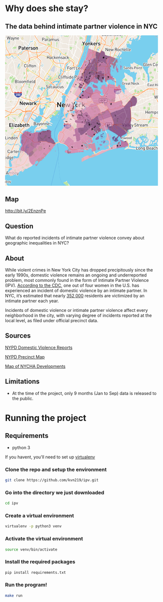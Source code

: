 #  Why does she stay? 
## The data behind intimate partner violence in NYC

![MAP](map.png)

## Map
http://bit.ly/2EnznPe

## Question
What do reported incidents of intimate partner violence convey about geographic inequalities in NYC?

## About
While violent crimes in New York City has dropped precipitously since the early 1990s, domestic violence remains an ongoing and underreported problem, most commonly found in the form of Intimate Partner Violence (IPV). [According to the CDC](https://www.cdc.gov/violenceprevention/index.html), one out of four women in the U.S. has experienced an incident of domestic violence by an intimate partner. In NYC, it’s estimated that nearly [352,000](https://www1.nyc.gov/assets/criminaljustice/downloads/pdfs/domestic-violence-task-force-2017-recommendations.pdf) residents are victimized by an intimate partner each year.

Incidents of domestic violence or intimate partner violence affect every neighborhood in the city, with varying degree of incidents reported at the local level, as filed under official precinct data.

## Sources
[NYPD Domestic Violence Reports](https://www1.nyc.gov/site/nypd/stats/reports-analysis/domestic-violence.page)

[NYPD Precinct Map](https://www1.nyc.gov/site/nypd/bureaus/patrol/precincts/1st-precinct.page)

[Map of NYCHA Developments](https://data.cityofnewyork.us/Housing-Development/Map-of-NYCHA-Developments/i9rv-hdr5)

## Limitations
- At the time of the project, only 9 months (Jan to Sep) data is released to the public.

# Running the project

## Requirements

- python 3

If you havent, you'll need to set up [virtualenv](http://docs.python-guide.org/en/latest/dev/virtualenvs/)

### Clone the repo and setup the environment
```bash
git clone https://github.com/kvn219/ipv.git
```

### Go into the directory we just downloaded
```bash
cd ipv
```

### Create a virtual environment
```bash
virtualenv -p python3 venv
```

### Activate the virtual environment
```bash
source venv/bin/activate
```

### Install the required packages
```bash
pip install requirements.txt
```


### Run the program!
```bash
make run
```
